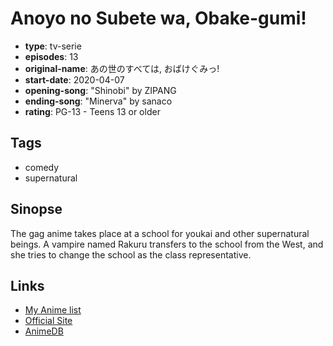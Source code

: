 # Anoyo no Subete wa, Obake-gumi!

-   **type**: tv-serie
-   **episodes**: 13
-   **original-name**: あの世のすべては, おばけぐみっ!
-   **start-date**: 2020-04-07
-   **opening-song**: "Shinobi" by ZIPANG
-   **ending-song**: "Minerva" by sanaco
-   **rating**: PG-13 - Teens 13 or older

## Tags

-   comedy
-   supernatural

## Sinopse

The gag anime takes place at a school for youkai and other supernatural beings. A vampire named Rakuru transfers to the school from the West, and she tries to change the school as the class representative.

## Links

-   [My Anime list](https://myanimelist.net/anime/41440/Anoyo_no_Subete_wa_Obake-gumi)
-   [Official Site](http://www.stellapro.co.jp/waresyo3.html)
-   [AnimeDB](http://anidb.info/perl-bin/animedb.pl?show=anime&aid=23152)
